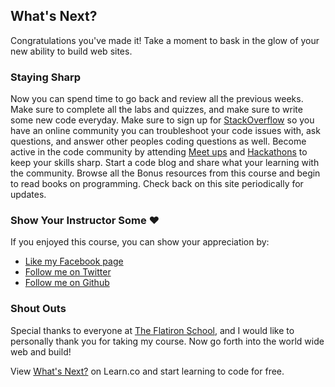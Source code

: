 

## What's Next?

Congratulations you've made it! Take a moment to bask in the glow of your new ability to build web sites. 

### Staying Sharp

Now you can spend time to go back and review all the previous weeks. Make sure to complete all the labs and quizzes, and make sure to write some new code everyday. Make sure to sign up for [StackOverflow](http://stackoverflow.com/) so you have an online community you can troubleshoot your code issues with, ask questions, and answer other peoples coding questions as well. Become active in the code community by attending [Meet ups](http://www.meetup.com/find/?allMeetups=false&keywords=programming&radius=5&userFreeform=10010&gcResults=New+York%2C+NY+10010%2C+USA%3AUS%3ANew+York%3ANew+York+County%3ANew+York%3AManhattan%3A10010%3A40.7388319%3A-73.9815337&sort=default) and [Hackathons](https://www.eventbrite.com/directory?q=hackathon&loc=New+York%2C+NY) to keep your skills sharp. Start a code blog and share what your learning with the community. Browse all the Bonus resources from this course and begin to read books on programming. Check back on this site periodically for updates.

### Show Your Instructor Some ♥

If you enjoyed this course, you can show your appreciation by:

- [Like my Facebook page](https://www.facebook.com/SuperAwesomeInstructor)
- [Follow me on Twitter](https://twitter.com/jongrover)
- [Follow me on Github](https://github.com/jongrover)

### Shout Outs

Special thanks to everyone at [The Flatiron School](http://flatironschool.com/), and I would like to personally thank you for taking my course. Now go forth into the world wide web and build!

<p data-visibility='hidden'>View <a href='https://learn.co/lessons/fe-final-words' title='What's Next?'>What's Next?</a> on Learn.co and start learning to code for free.</p>
